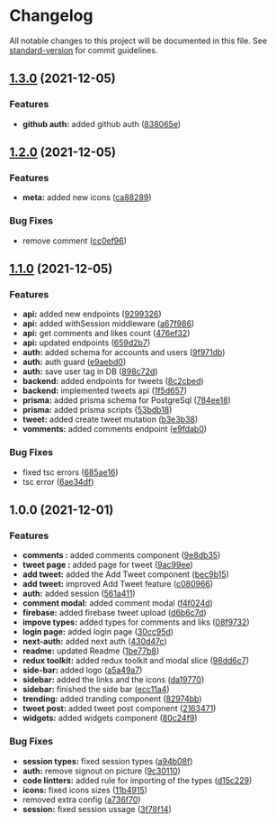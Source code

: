 # Changelog

All notable changes to this project will be documented in this file. See [standard-version](https://github.com/conventional-changelog/standard-version) for commit guidelines.

## [1.3.0](https://github.com/RazvanRauta/twitter-clone/compare/v1.2.0...v1.3.0) (2021-12-05)


### Features

* **github auth:** added github auth ([838065e](https://github.com/RazvanRauta/twitter-clone/commit/838065e2ca0d0963caf4d7703249fd57263f7de9))

## [1.2.0](https://github.com/RazvanRauta/twitter-clone/compare/v1.1.0...v1.2.0) (2021-12-05)


### Features

* **meta:** added new icons ([ca88289](https://github.com/RazvanRauta/twitter-clone/commit/ca88289c0e1d59b4da24ddbce3d5616a76d59dde))


### Bug Fixes

* remove comment ([cc0ef96](https://github.com/RazvanRauta/twitter-clone/commit/cc0ef96e546ab598565b6a30b1703eddf2c063a4))

## [1.1.0](https://github.com/RazvanRauta/twitter-clone/compare/v1.0.0...v1.1.0) (2021-12-05)


### Features

* **api:** added new endpoints ([9299326](https://github.com/RazvanRauta/twitter-clone/commit/9299326db6d50e04b126631d01994c13305a6604))
* **api:** added withSession middleware ([a67f986](https://github.com/RazvanRauta/twitter-clone/commit/a67f986478ad547916fb953b8da99a50f028442d))
* **api:** get comments and likes count ([476ef32](https://github.com/RazvanRauta/twitter-clone/commit/476ef323e9f0c9d32328a8caa8030771904da375))
* **api:** updated endpoints ([659d2b7](https://github.com/RazvanRauta/twitter-clone/commit/659d2b717efde26563d8d723fcd3cf40386681ca))
* **auth:** added schema for accounts and users ([9f971db](https://github.com/RazvanRauta/twitter-clone/commit/9f971db5621dd198158db11ccb973f4734157633))
* **auth:** auth guard ([e9aebd0](https://github.com/RazvanRauta/twitter-clone/commit/e9aebd0587f5ce4018c93e34474fab460d83ad5b))
* **auth:** save user tag in DB ([898c72d](https://github.com/RazvanRauta/twitter-clone/commit/898c72d607f5181e65a34889e200c136edecee38))
* **backend:** added endpoints for tweets ([8c2cbed](https://github.com/RazvanRauta/twitter-clone/commit/8c2cbed0deb760963901b8d9b645ace1518061f1))
* **backend:** implemented tweets api ([1f5d657](https://github.com/RazvanRauta/twitter-clone/commit/1f5d6572322433c520ed9603ea8a6d1c105936fc))
* **prisma:** added prisma schema for PostgreSql ([784ee18](https://github.com/RazvanRauta/twitter-clone/commit/784ee185f14dc348f6c36ce0e58c1bce0101179d))
* **prisma:** added prisma scripts ([53bdb18](https://github.com/RazvanRauta/twitter-clone/commit/53bdb187b12b3e3fd93586ded95bcb895a407e8d))
* **tweet:** added create tweet mutation ([b3e3b38](https://github.com/RazvanRauta/twitter-clone/commit/b3e3b383ccdd5d2321202fe804b7cb10298706f6))
* **vomments:** added comments endpoint ([e9fdab0](https://github.com/RazvanRauta/twitter-clone/commit/e9fdab034b5626791d99dd0147b726fd313bc6fd))


### Bug Fixes

* fixed tsc errors ([685ae16](https://github.com/RazvanRauta/twitter-clone/commit/685ae16f5ecdf6b5d3147a7620bb1f7ae058f8bc))
* tsc error ([6ae34df](https://github.com/RazvanRauta/twitter-clone/commit/6ae34df7040e698792d4c6d144896a02debc9cc3))

## 1.0.0 (2021-12-01)

### Features

* **comments :** added comments component ([9e8db35](https://github.com/RazvanRauta/twitter-clone/commit/9e8db35f81ccdad846576a96879c94a32c925e71))
* **tweet page :** added page for tweet ([9ac99ee](https://github.com/RazvanRauta/twitter-clone/commit/9ac99ee0335af4e920cbb6f7393195fc753c2d53))
* **add tweet:** added the Add Tweet component ([bec9b15](https://github.com/RazvanRauta/twitter-clone/commit/bec9b15b331f3856718e3f97a673521f0ab6dff8))
* **add tweet:** improved Add Tweet feature ([c080966](https://github.com/RazvanRauta/twitter-clone/commit/c0809667caac3e139f6a30b23b39ecb8a069e318))
* **auth:** added session ([561a411](https://github.com/RazvanRauta/twitter-clone/commit/561a411917e0bee71a93e70b730567a00cbaef2b))
* **comment modal:** added comment modal ([f4f024d](https://github.com/RazvanRauta/twitter-clone/commit/f4f024d7e749ce0f95e19587cdda6ea248cada7c))
* **firebase:** added firebase tweet upload ([d6b6c7d](https://github.com/RazvanRauta/twitter-clone/commit/d6b6c7d01df66c5f9689ef781b407c1f83d10b00))
* **impove types:** added types for comments and liks ([08f9732](https://github.com/RazvanRauta/twitter-clone/commit/08f9732ff3dfe44c83ab21f1102a1f448bbb794e))
* **login page:** added login page ([30cc95d](https://github.com/RazvanRauta/twitter-clone/commit/30cc95dd82aad5f08d65bcc7b4245f51b72acb3f))
* **next-auth:** added next auth ([430d47c](https://github.com/RazvanRauta/twitter-clone/commit/430d47ca8664ed7fbb0f503e51d45f0f76989043))
* **readme:** updated Readme ([1be77b8](https://github.com/RazvanRauta/twitter-clone/commit/1be77b856c0f773f72d1f73f6db705ad283606d3))
* **redux toolkit:** added redux toolkit and modal slice ([98dd6c7](https://github.com/RazvanRauta/twitter-clone/commit/98dd6c797dd7b635b41fbda3ddf90b0d554271cb))
* **side-bar:** added logo ([a5a49a7](https://github.com/RazvanRauta/twitter-clone/commit/a5a49a7dc0cb309b1b0486a3116adc80fef35fd3))
* **sidebar:** added the links and the icons ([da19770](https://github.com/RazvanRauta/twitter-clone/commit/da19770ddc7cb810b98d5179c59f5638d18c18dd))
* **sidebar:** finished the side bar ([ecc11a4](https://github.com/RazvanRauta/twitter-clone/commit/ecc11a4827e41f2fe8783d83dd5b8a21fe0d9e19))
* **trending:** added tranding component ([82974bb](https://github.com/RazvanRauta/twitter-clone/commit/82974bbc151c80e25f38073f9db364d6393f424d))
* **tweet post:** added tweet post component ([2163471](https://github.com/RazvanRauta/twitter-clone/commit/2163471639ac354eca346828137e10afac9f1444))
* **widgets:** added widgets component ([80c24f9](https://github.com/RazvanRauta/twitter-clone/commit/80c24f97bead92d65be60874b8a3229454fc4fe2))

### Bug Fixes

* **session types:** fixed session types ([a94b08f](https://github.com/RazvanRauta/twitter-clone/commit/a94b08f02c2d04a6dc6af9da5323f31e5dd2175a))
* **auth:** remove signout on picture ([9c30110](https://github.com/RazvanRauta/twitter-clone/commit/9c3011051329e16bf390e2518b842a5c755927d7))
* **code lintters:** added rule for importing of the types ([d15c229](https://github.com/RazvanRauta/twitter-clone/commit/d15c229dbb97dcdc7357ea5cee15e51ca44fd66f))
* **icons:** fixed icons sizes ([11b4915](https://github.com/RazvanRauta/twitter-clone/commit/11b49151ec0bc5589a36dbfee00909868b5d372c))
* removed extra config ([a736f70](https://github.com/RazvanRauta/twitter-clone/commit/a736f70b90a13422f4edb28d7ce18f37d199fe9d))
* **session:** fixed session ussage ([3f78f14](https://github.com/RazvanRauta/twitter-clone/commit/3f78f1440221b22fea0a7e12327271827613360e))
